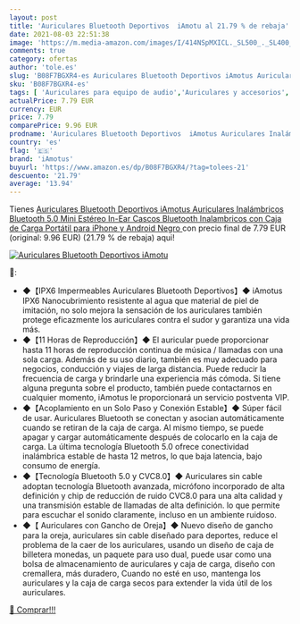 ```yaml
---
layout: post
title: 'Auriculares Bluetooth Deportivos  iAmotu al 21.79 % de rebaja'
date: 2021-08-03 22:51:38
image: 'https://m.media-amazon.com/images/I/414NSpMXICL._SL500_._SL400_.jpg'
comments: true
category: ofertas
author: 'tole.es'
slug: 'B08F7BGXR4-es Auriculares Bluetooth Deportivos iAmotus Auriculares...'
sku: 'B08F7BGXR4-es'
tags: [ 'Auriculares para equipo de audio','Auriculares y accesorios','Electrónica','android','iamotus', ]
actualPrice: 7.79 EUR
currency: EUR
price: 7.79
comparePrice: 9.96 EUR
prodname: 'Auriculares Bluetooth Deportivos  iAmotus Auriculares Inalámbricos Bluetooth 5.0 Mini Estéreo In-Ear Cascos Bluetooth Inalambricos con Caja de Carga Portátil para iPhone y Android Negro '
country: 'es'
flag: '🇪🇸'
brand: 'iAmotus'
buyurl: 'https://www.amazon.es/dp/B08F7BGXR4/?tag=tolees-21'
descuento: '21.79'
average: '13.94'
---
```


Tienes [Auriculares Bluetooth Deportivos  iAmotus Auriculares Inalámbricos Bluetooth 5.0 Mini Estéreo In-Ear Cascos Bluetooth Inalambricos con Caja de Carga Portátil para iPhone y Android Negro ](https://www.amazon.es/dp/B08F7BGXR4/?tag=tolees-21) con precio final de  7.79 EUR (original: 9.96 EUR) (21.79 %  de rebaja) aqui!

[![Auriculares Bluetooth Deportivos  iAmotu](https://m.media-amazon.com/images/I/414NSpMXICL._SL500_._SL400_.jpg)](https://www.amazon.es/dp/B08F7BGXR4/?tag=tolees-21)

🔎:

- ◆【IPX6 Impermeables Auriculares Bluetooth Deportivos】◆ iAmotus IPX6 Nanocubrimiento resistente al agua que material de piel de imitación, no solo mejora la sensación de los auriculares también protege eficazmente los auriculares contra el sudor y garantiza una vida más.
- ◆【11 Horas de Reproducción】◆ El auricular puede proporcionar hasta 11 horas de reproducción continua de música / llamadas con una sola carga. Además de su uso diario, también es muy adecuado para negocios, conducción y viajes de larga distancia. Puede reducir la frecuencia de carga y brindarle una experiencia más cómoda. Si tiene alguna pregunta sobre el producto, también puede contactarnos en cualquier momento, iAmotus le proporcionará un servicio postventa VIP.
- ◆【Acoplamiento en un Solo Paso y Conexión Estable】◆ Súper fácil de usar. Auriculares Bluetooth se conectan y asocian automáticamente cuando se retiran de la caja de carga. Al mismo tiempo, se puede apagar y cargar automáticamente después de colocarlo en la caja de carga. La última tecnología Bluetooth 5.0 ofrece conectividad inalámbrica estable de hasta 12 metros, lo que baja latencia, bajo consumo de energía.
- ◆【Tecnología Bluetooth 5.0 y CVC8.0】◆ Auriculares sin cable adoptan tecnología Bluetooth avanzada, micrófono incorporado de alta definición y chip de reducción de ruido CVC8.0 para una alta calidad y una transmisión estable de llamadas de alta definición. lo que permite para escuchar el sonido claramente, incluso en un ambiente ruidoso.
- ◆【 Auriculares con Gancho de Oreja】◆ Nuevo diseño de gancho para la oreja, auriculares sin cable diseñado para deportes, reduce el problema de la caer de los auriculares, usando un diseño de caja de billetera monedas, un paquete para uso dual, puede usar como una bolsa de almacenamiento de auriculares y caja de carga, diseño con cremallera, más duradero, Cuando no esté en uso, mantenga los auriculares y la caja de carga secos para extender la vida útil de los auriculares.

[🛒 Comprar!!!](https://www.amazon.es/dp/B08F7BGXR4/?tag=tolees-21)
